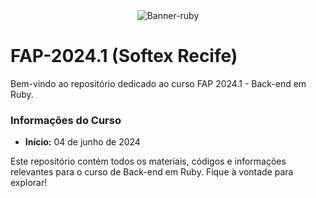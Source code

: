 
<div align="center">
  <img src="https://github.com/paularcsarruda/FAP-2024.1/assets/122739036/1bf4101d-5dbc-4545-a0ad-a6fca3eabc93" alt="Banner-ruby">
</div>

# FAP-2024.1 (Softex Recife)

Bem-vindo ao repositório dedicado ao curso FAP 2024.1 - Back-end em Ruby.

### Informações do Curso
- **Início:** 04 de junho de 2024

Este repositório contém todos os materiais, códigos e informações relevantes para o curso de Back-end em Ruby. Fique à vontade para explorar!
